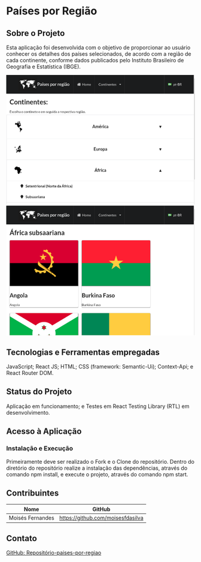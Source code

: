 # Países por Região

## Sobre o Projeto
Esta aplicação foi desenvolvida com o objetivo de proporcionar ao usuário conhecer os detalhes dos países selecionados, de acordo com a região de cada continente, conforme dados publicados pelo Instituto Brasileiro de Geografia e Estatística (IBGE).

![paises-por-regiao1](./paises-por-regiao1.png)
![paises-por-regiao2](./paises-por-regiao2.png)

## Tecnologias e Ferramentas empregadas
JavaScript;
React JS;
HTML;
CSS (framework: Semantic-Ui);
Context-Api; e
React Router DOM.

## Status do Projeto
Aplicação em funcionamento; e 
Testes em React Testing Library (RTL) em desenvolvimento.

## Acesso à Aplicação
### Instalação e Execução
Primeiramente deve ser realizado o Fork e o Clone do repositório. Dentro do diretório do repositório realize a instalação das dependências, através do comando npm install, e execute o projeto, através do comando npm start.

## Contribuintes
|Nome|GitHub|
| -------- | -------- |
|Moisés Fernandes|https://github.com/moisesfdasilva|

## Contato
[GitHub: Repositório-paises-por-regiao](https://github.com/moisesfdasilva/paises-por-regiao)
